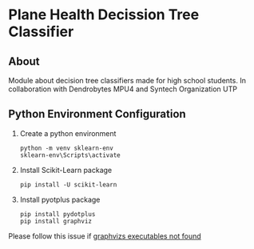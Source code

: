 # **Plane Health Decission Tree Classifier**

## **About**

Module about decision tree classifiers made for high school students. In collaboration with Dendrobytes MPU4 and Syntech Organization UTP

## **Python Environment Configuration**

1. Create a python environment

    ```
    python -m venv sklearn-env
    sklearn-env\Scripts\activate
    ```

1. Install Scikit-Learn package

    ```
    pip install -U scikit-learn
    ```

1. Install pyotplus package

    ```
    pip install pydotplus
    pip install graphviz
    ```

Please follow this issue if [graphvizs executables not found](https://datascience.stackexchange.com/questions/37428/graphviz-not-working-when-imported-inside-pydotplus-graphvizs-executables-not)